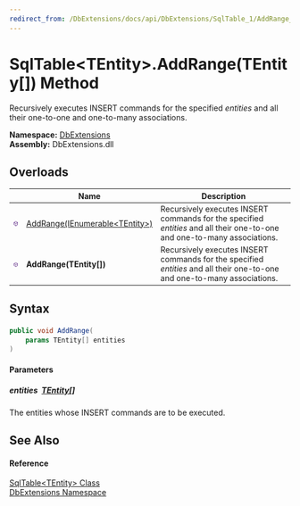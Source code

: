 ```yaml
---
redirect_from: /DbExtensions/docs/api/DbExtensions/SqlTable_1/AddRange_1.html
---
```


SqlTable&lt;TEntity>.AddRange(TEntity[]) Method
===============================================
Recursively executes INSERT commands for the specified *entities* and all their one-to-one and one-to-many associations.
  
**Namespace:** [DbExtensions][1]  
**Assembly:** DbExtensions.dll

Overloads
---------

|                  | Name                                   | Description                                                                                                              |
| ---------------- | -------------------------------------- | ------------------------------------------------------------------------------------------------------------------------ |
| ![Public method] | [AddRange(IEnumerable&lt;TEntity>)][2] | Recursively executes INSERT commands for the specified *entities* and all their one-to-one and one-to-many associations. |
| ![Public method] | **AddRange(TEntity[])**                | Recursively executes INSERT commands for the specified *entities* and all their one-to-one and one-to-many associations. |


Syntax
------

```csharp
public void AddRange(
	params TEntity[] entities
)
```

#### Parameters

##### *entities*  [TEntity][3][]
The entities whose INSERT commands are to be executed.


See Also
--------

#### Reference
[SqlTable&lt;TEntity> Class][3]  
[DbExtensions Namespace][1]  

[1]: ../README.md
[2]: AddRange.md
[3]: README.md
[Public method]: ../../icons/pubmethod.svg "Public method"